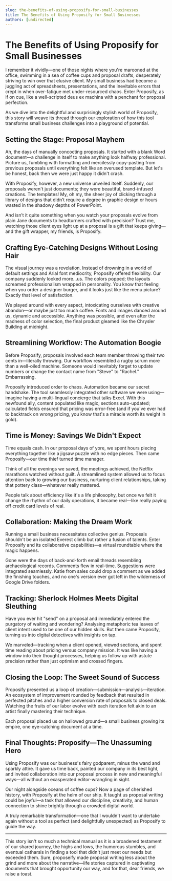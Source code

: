 ```yaml
---
slug: the-benefits-of-using-proposify-for-small-businesses
title: The Benefits of Using Proposify for Small Businesses
authors: [undirected]
---
```



# The Benefits of Using Proposify for Small Businesses

I remember it vividly—one of those nights where you're marooned at the office, swimming in a sea of coffee cups and proposal drafts, desperately striving to win over that elusive client. My small business had become a juggling act of spreadsheets, presentations, and the inevitable errors that crept in when over-fatigue met under-resourced chaos. Enter Proposify, as if on cue, like a well-scripted deus ex machina with a penchant for proposal perfection.

As we dive into the delightful and surprisingly stylish world of Proposify, this story will weave its thread through our exploration of how this tool transforms small business challenges into a playground of potential.

## Setting the Stage: Proposal Mayhem

Ah, the days of manually concocting proposals. It started with a blank Word document—a challenge in itself to make anything look halfway professional. Picture us, fumbling with formatting and mercilessly copy-pasting from previous proposals until everything felt like an overused template. But let's be honest, back then we were just happy it didn't crash.

With Proposify, however, a new universe unveiled itself. Suddenly, our proposals weren't just documents; they were beautiful, brand-infused creations. The templates! My, oh my, the sheer joy of clicking through a library of designs that didn’t require a degree in graphic design or hours wasted in the shadowy depths of PowerPoint.

And isn’t it quite something when you watch your proposals evolve from plain Jane documents to headturners crafted with precision? Trust me, watching those client eyes light up at a proposal is a gift that keeps giving—and the gift wrapper, my friends, is Proposify.

## Crafting Eye-Catching Designs Without Losing Hair

The visual journey was a revelation. Instead of drowning in a world of default settings and Arial font mediocrity, Proposify offered flexibility. Our company suddenly looked more...us. The colors popped; the layouts screamed professionalism wrapped in personality. You know that feeling when you order a designer burger, and it looks just like the menu picture? Exactly that level of satisfaction.

We played around with every aspect, intoxicating ourselves with creative abandon—or maybe just too much coffee. Fonts and images danced around us, dynamic and accessible. Anything was possible, and even after the madness of color selection, the final product gleamed like the Chrysler Building at midnight.

## Streamlining Workflow: The Automation Boogie

Before Proposify, proposals involved each team member throwing their two cents in—literally throwing. Our workflow resembled a rugby scrum more than a well-oiled machine. Someone would inevitably forget to update numbers or change the contact name from "Steve" to "Rachel." Embarrassing.

Proposify introduced order to chaos. Automation became our secret handshake. The tool seamlessly integrated other software we were using—imagine having a multi-lingual concierge that talks Excel. With this newfound ally, content populated like magic; sections auto-updated; calculated fields ensured that pricing was error-free (and if you've ever had to backtrack on wrong pricing, you know that's a miracle worth its weight in gold).

## Time is Money: Savings We Didn't Expect

Time equals cash. In our proposal days of yore, we spent hours piecing everything together like a jigsaw puzzle with no edge pieces. Then came Proposify—our time thief turned time manager.

Think of all the evenings we saved, the meetings achieved, the Netflix marathons watched without guilt. A streamlined system allowed us to focus attention back to growing our business, nurturing client relationships, taking that pottery class—whatever really mattered.

People talk about efficiency like it's a life philosophy, but once we felt it change the rhythm of our daily operations, it became real—like really paying off credit card levels of real.

## Collaboration: Making the Dream Work

Running a small business necessitates collective genius. Proposals shouldn't be an isolated Everest climb but rather a fusion of talents. Enter Proposify and its collaborative capabilities—a virtual roundtable where the magic happens.

Gone were the days of back-and-forth email threads resembling archaeological records. Comments flew in real-time. Suggestions were integrated seamlessly. Katie from sales could drop a comment as we added the finishing touches, and no one's version ever got left in the wilderness of Google Drive folders.

## Tracking: Sherlock Holmes Meets Digital Sleuthing

Have you ever hit "send" on a proposal and immediately entered the purgatory of waiting and wondering? Analysing metaphoric tea leaves of client intent used to be one of our hidden skills. But then came Proposify, turning us into digital detectives with insights on tap.

We marveled—tracking when a client opened, viewed sections, and spent time reading about pricing versus company mission. It was like having a window into their thought processes, helping us follow up with astute precision rather than just optimism and crossed fingers.

## Closing the Loop: The Sweet Sound of Success

Proposify presented us a loop of creation—submission—analysis—iteration. An ecosystem of improvement rounded by feedback that resulted in perfected pitches and a higher conversion rate of proposals to closed deals. Watching the fruits of our labor evolve with each iteration felt akin to an artist finally mastering their technique.

Each proposal placed us on hallowed ground—a small business growing its empire, one eye-catching document at a time.

## Final Thoughts: Proposify—The Unassuming Hero

Using Proposify was our business's fairy godparent, minus the wand and sparkly attire. It gave us time back, painted our company in its best light, and invited collaboration into our proposal process in new and meaningful ways—all without an exasperated editor-wrangling in sight.

Our night alongside oceans of coffee cups? Now a page of cherished history, with Proposify at the helm of our ship. It taught us proposal writing could be joyful—a task that allowed our discipline, creativity, and human connection to shine brightly through a crowded digital world.

A truly remarkable transformation—one that I wouldn't want to undertake again without a tool as perfect (and delightfully unexpected) as Proposify to guide the way.

---
This story isn't so much a technical manual as it is a broadened testament of our shared journey, the highs and lows, the humorous stumbles, and eventual catharsis in finding a tool that didn't just meet our needs but exceeded them. Sure, proposeify made proposal writing less about the grind and more about the narrative—life stories captured in captivating documents that brought opportunity our way, and for that, dear friends, we raise a toast.